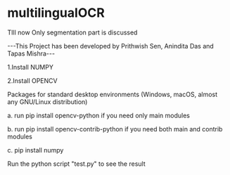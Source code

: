 # multilingualOCR
TIll now Only segmentation part is discussed




---This Project has been developed by Prithwish Sen, Anindita Das and Tapas Mishra---
     



1.Install NUMPY 

2.Install OPENCV



Packages for standard desktop environments (Windows, macOS, almost any GNU/Linux distribution)

a. run pip install opencv-python if you need only main modules

b. run pip install opencv-contrib-python if you need both main and contrib modules

c. pip install numpy 



Run the python script "test.py" to see the result
